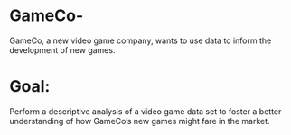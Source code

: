 # GameCo-
GameCo, a new video game company, wants to use data to inform the development of new games.
# Goal:
 Perform a descriptive analysis of a video game data set to foster a better understanding of how GameCo’s new games might fare in the market.